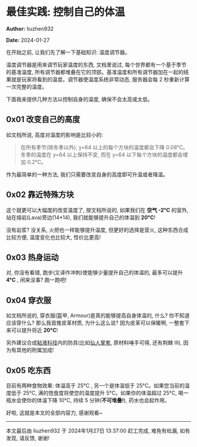# 最佳实践: 控制自己的体温

**Author:** liuzhen932

**Date:** 2024-01-27

在开始之前, 让我们先了解一下基础知识: 温度调节器。

温度调节器是用来调节玩家温度的东西, 文档里说过, 每个世界都有一个基于季节的基准温度, 所有调节器都堆叠在它的顶部。基准温度和所有调节器加在一起的结果就是玩家将看到的温度。调节器使温度系统非常动态, 服务器会每 2 秒重新计算一次完整的温度。

下面我来提供几种方法以控制自身的温度, 确保不会太高或太低。

## 0x01 改变自己的高度

如文档所说, 高度对温度的影响是比较小的:

> 在所有季节(除冬季以外), y=64 以上的每个方块的温度都会下降 0.08°C。冬季的温度在 y=64 以上保持不变, 而在 y=64 以下每个方块的温度都会增加 0.2°C。

作为最简单的一种方法, 我们只需要改变自身的高度即可升温或者降温。

## 0x02 靠近特殊方块

这个就更可以大幅度的改变温度了, 按文档所说的, 如果我们在 **空气 -2°C** 的室外, 站在熔岩(Lava)旁边(14*14), 我们就能够提升自己的体温到 **20°C**!

没有岩浆? 没关系, 火把也一样能够提升温度, 但更好的选择是营火, 这种东西合成比较方便, 温度变化也比较大, 性价比更高!

## 0x03 热身运动

对, 你没有看错, 跑步(又译作冲刺)使能够少量提升自己的体温的, 最多可以提升 **4°C** , 闲来没事? 跑一跑吧!

## 0x04 穿衣服

如文档所说的, 穿衣服(盔甲, Armour)是真的能够提高自身体温的, 什么? 你不知道应该穿什么? 那么我首推皮革材质, 为什么这么说? 因为皮革可以保暖啊, 一整套下来可以提升将近 **20°C**!

另外建议合成[粘液科技](/玩法/slimefun4)内的防具(比如[仙人掌套](https://github.com/SlimefunGuguProject/Slimefun-Wiki/blob/master/pages/Armor.md#%E4%BB%99%E4%BA%BA%E6%8E%8C%E5%A5%97%E8%A3%85-idcactus-armor-set), 原材料唾手可得, 还有荆棘 III), 因为有其他的附属加成!

## 0x05 吃东西

目前有两种食物效果: 体温高于 25°C , 另一个是体温低于 25°C。如果您当前的温度低于 25°C, 满的饱食度将使您的温度提升 5°C。如果你的体温超过 25°C, 喝一瓶水会使你的体温下降 10°C, 持续 5 分钟(**不可堆叠!**), 药水也会起作用。

好啦, 这就是本文的全部内容力, 感谢观看~

---

本文最后由 liuzhen932 于 2024年1月27日 13:37:00 赶工完成, 难免有纰漏, 如有发现, 请反馈, 谢谢!